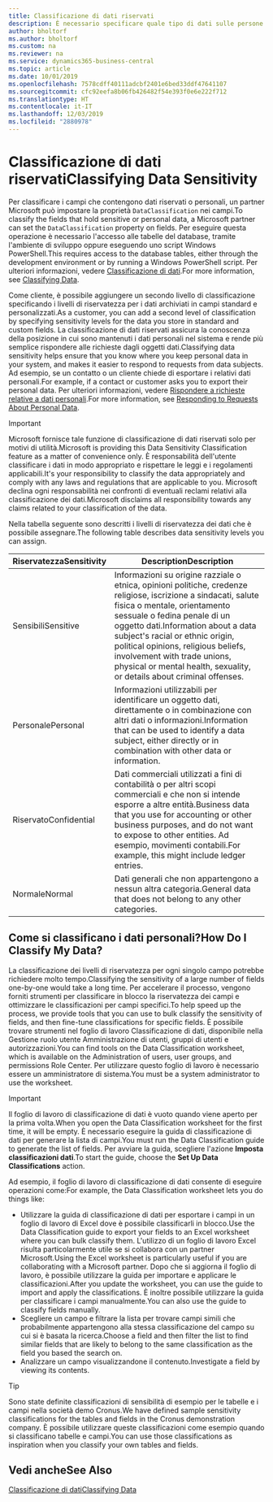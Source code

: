 ```yaml
---
title: Classificazione di dati riservati
description: È necessario specificare quale tipo di dati sulle persone memorizzare in modo da rispondere alle richieste dell'oggetto dati.
author: bholtorf
ms.author: bholtorf
ms.custom: na
ms.reviewer: na
ms.service: dynamics365-business-central
ms.topic: article
ms.date: 10/01/2019
ms.openlocfilehash: 7578cdff40111adcbf2401e6bed33ddf47641107
ms.sourcegitcommit: cfc92eefa8b06fb426482f54e393f0e6e222f712
ms.translationtype: HT
ms.contentlocale: it-IT
ms.lasthandoff: 12/03/2019
ms.locfileid: "2880978"
---
```

# <a name="classifying-data-sensitivity"></a><span data-ttu-id="10811-103">Classificazione di dati riservati</span><span class="sxs-lookup"><span data-stu-id="10811-103">Classifying Data Sensitivity</span></span>
<span data-ttu-id="10811-104">Per classificare i campi che contengono dati riservati o personali, un partner Microsoft può impostare la proprietà ```DataClassification``` nei campi.</span><span class="sxs-lookup"><span data-stu-id="10811-104">To classify the fields that hold sensitive or personal data, a Microsoft partner can set the ```DataClassification``` property on fields.</span></span> <span data-ttu-id="10811-105">Per eseguire questa operazione è necessario l'accesso alle tabelle del database, tramite l'ambiente di sviluppo oppure eseguendo uno script Windows PowerShell.</span><span class="sxs-lookup"><span data-stu-id="10811-105">This requires access to the database tables, either through the development environment or by running a Windows PowerShell script.</span></span> <span data-ttu-id="10811-106">Per ulteriori informazioni, vedere [Classificazione di dati](/dynamics365/business-central/dev-itpro/developer/devenv-classifying-data).</span><span class="sxs-lookup"><span data-stu-id="10811-106">For more information, see [Classifying Data](/dynamics365/business-central/dev-itpro/developer/devenv-classifying-data).</span></span>  

<span data-ttu-id="10811-107">Come cliente, è possibile aggiungere un secondo livello di classificazione specificando i livelli di riservatezza per i dati archiviati in campi standard e personalizzati.</span><span class="sxs-lookup"><span data-stu-id="10811-107">As a customer, you can add a second level of classification by specifying sensitivity levels for the data you store in standard and custom fields.</span></span> <span data-ttu-id="10811-108">La classificazione di dati riservati assicura la conoscenza della posizione in cui sono mantenuti i dati personali nel sistema e rende più semplice rispondere alle richieste dagli oggetti dati.</span><span class="sxs-lookup"><span data-stu-id="10811-108">Classifying data sensitivity helps ensure that you know where you keep personal data in your system, and makes it easier to respond to requests from data subjects.</span></span> <span data-ttu-id="10811-109">Ad esempio, se un contatto o un cliente chiede di esportare i relativi dati personali.</span><span class="sxs-lookup"><span data-stu-id="10811-109">For example, if a contact or customer asks you to export their personal data.</span></span> <span data-ttu-id="10811-110">Per ulteriori informazioni, vedere [Rispondere a richieste relative a dati personali](admin-responding-to-requests-about-personal-data.md).</span><span class="sxs-lookup"><span data-stu-id="10811-110">For more information, see [Responding to Requests About Personal Data](admin-responding-to-requests-about-personal-data.md).</span></span>

> [!Important]
> <span data-ttu-id="10811-111">Microsoft fornisce tale funzione di classificazione di dati riservati solo per motivi di utilità.</span><span class="sxs-lookup"><span data-stu-id="10811-111">Microsoft is providing this Data Sensitivity Classification feature as a matter of convenience only.</span></span> <span data-ttu-id="10811-112">È responsabilità dell'utente classificare i dati in modo appropriato e rispettare le leggi e i regolamenti applicabili.</span><span class="sxs-lookup"><span data-stu-id="10811-112">It's your responsibility to classify the data appropriately and comply with any laws and regulations that are applicable to you.</span></span> <span data-ttu-id="10811-113">Microsoft declina ogni responsabilità nei confronti di eventuali reclami relativi alla classificazione dei dati.</span><span class="sxs-lookup"><span data-stu-id="10811-113">Microsoft disclaims all responsibility towards any claims related to your classification of the data.</span></span>  

<span data-ttu-id="10811-114">Nella tabella seguente sono descritti i livelli di riservatezza dei dati che è possibile assegnare.</span><span class="sxs-lookup"><span data-stu-id="10811-114">The following table describes data sensitivity levels you can assign.</span></span>

|<span data-ttu-id="10811-115">Riservatezza</span><span class="sxs-lookup"><span data-stu-id="10811-115">Sensitivity</span></span>|<span data-ttu-id="10811-116">Description</span><span class="sxs-lookup"><span data-stu-id="10811-116">Description</span></span>|
|----|----|
|<span data-ttu-id="10811-117">Sensibili</span><span class="sxs-lookup"><span data-stu-id="10811-117">Sensitive</span></span> | <span data-ttu-id="10811-118">Informazioni su origine razziale o etnica, opinioni politiche, credenze religiose, iscrizione a sindacati, salute fisica o mentale, orientamento sessuale o fedina penale di un oggetto dati.</span><span class="sxs-lookup"><span data-stu-id="10811-118">Information about a data subject's racial or ethnic origin, political opinions, religious beliefs, involvement with trade unions, physical or mental health, sexuality, or details about criminal offenses.</span></span> |
|<span data-ttu-id="10811-119">Personale</span><span class="sxs-lookup"><span data-stu-id="10811-119">Personal</span></span> | <span data-ttu-id="10811-120">Informazioni utilizzabili per identificare un oggetto dati, direttamente o in combinazione con altri dati o informazioni.</span><span class="sxs-lookup"><span data-stu-id="10811-120">Information that can be used to identify a data subject, either directly or in combination with other data or information.</span></span>|
|<span data-ttu-id="10811-121">Riservato</span><span class="sxs-lookup"><span data-stu-id="10811-121">Confidential</span></span> | <span data-ttu-id="10811-122">Dati commerciali utilizzati a fini di contabilità o per altri scopi commerciali e che non si intende esporre a altre entità.</span><span class="sxs-lookup"><span data-stu-id="10811-122">Business data that you use for accounting or other business purposes, and do not want to expose to other entities.</span></span> <span data-ttu-id="10811-123">Ad esempio, movimenti contabili.</span><span class="sxs-lookup"><span data-stu-id="10811-123">For example, this might include ledger entries.</span></span>|
|<span data-ttu-id="10811-124">Normale</span><span class="sxs-lookup"><span data-stu-id="10811-124">Normal</span></span> | <span data-ttu-id="10811-125">Dati generali che non appartengono a nessun altra categoria.</span><span class="sxs-lookup"><span data-stu-id="10811-125">General data that does not belong to any other categories.</span></span>|

## <a name="how-do-i-classify-my-data"></a><span data-ttu-id="10811-126">Come si classificano i dati personali?</span><span class="sxs-lookup"><span data-stu-id="10811-126">How Do I Classify My Data?</span></span>
<span data-ttu-id="10811-127">La classificazione dei livelli di riservatezza per ogni singolo campo potrebbe richiedere molto tempo.</span><span class="sxs-lookup"><span data-stu-id="10811-127">Classifying the sensitivity of a large number of fields one-by-one would take a long time.</span></span> <span data-ttu-id="10811-128">Per accelerare il processo, vengono forniti strumenti per classificare in blocco la riservatezza dei campi e ottimizzare le classificazioni per campi specifici.</span><span class="sxs-lookup"><span data-stu-id="10811-128">To help speed up the process, we provide tools that you can use to bulk classify the sensitivity of fields, and then fine-tune classifications for specific fields.</span></span> <span data-ttu-id="10811-129">È possibile trovare strumenti nel foglio di lavoro Classificazione di dati, disponibile nella Gestione ruolo utente Amministrazione di utenti, gruppi di utenti e autorizzazioni.</span><span class="sxs-lookup"><span data-stu-id="10811-129">You can find tools on the Data Classification worksheet, which is available on the Administration of users, user groups, and permissions Role Center.</span></span> <span data-ttu-id="10811-130">Per utilizzare questo foglio di lavoro è necessario essere un amministratore di sistema.</span><span class="sxs-lookup"><span data-stu-id="10811-130">You must be a system administrator to use the worksheet.</span></span>

> [!Important]
> <span data-ttu-id="10811-131">Il foglio di lavoro di classificazione di dati è vuoto quando viene aperto per la prima volta.</span><span class="sxs-lookup"><span data-stu-id="10811-131">When you open the Data Classification worksheet for the first time, it will be empty.</span></span> <span data-ttu-id="10811-132">È necessario eseguire la guida di classificazione di dati per generare la lista di campi.</span><span class="sxs-lookup"><span data-stu-id="10811-132">You must run the Data Classification guide to generate the list of fields.</span></span> <span data-ttu-id="10811-133">Per avviare la guida, scegliere l'azione **Imposta classificazioni dati**.</span><span class="sxs-lookup"><span data-stu-id="10811-133">To start the guide, choose the **Set Up Data Classifications** action.</span></span>

<span data-ttu-id="10811-134">Ad esempio, il foglio di lavoro di classificazione di dati consente di eseguire operazioni come:</span><span class="sxs-lookup"><span data-stu-id="10811-134">For example, the Data Classification worksheet lets you do things like:</span></span>  

* <span data-ttu-id="10811-135">Utilizzare la guida di classificazione di dati per esportare i campi in un foglio di lavoro di Excel dove è possibile classificarli in blocco.</span><span class="sxs-lookup"><span data-stu-id="10811-135">Use the Data Classification guide to export your fields to an Excel worksheet where you can bulk classify them.</span></span> <span data-ttu-id="10811-136">L'utilizzo di un foglio di lavoro Excel risulta particolarmente utile se si collabora con un partner Microsoft.</span><span class="sxs-lookup"><span data-stu-id="10811-136">Using the Excel worksheet is particularly useful if you are collaborating with a Microsoft partner.</span></span> <span data-ttu-id="10811-137">Dopo che si aggiorna il foglio di lavoro, è possibile utilizzare la guida per importare e applicare le classificazioni.</span><span class="sxs-lookup"><span data-stu-id="10811-137">After you update the worksheet, you can use the guide to import and apply the classifications.</span></span> <span data-ttu-id="10811-138">È inoltre possibile utilizzare la guida per classificare i campi manualmente.</span><span class="sxs-lookup"><span data-stu-id="10811-138">You can also use the guide to classify fields manually.</span></span>  
* <span data-ttu-id="10811-139">Scegliere un campo e filtrare la lista per trovare campi simili che probabilmente appartengono alla stessa classificazione del campo su cui si è basata la ricerca.</span><span class="sxs-lookup"><span data-stu-id="10811-139">Choose a field and then filter the list to find similar fields that are likely to belong to the same classification as the field you based the search on.</span></span>  
* <span data-ttu-id="10811-140">Analizzare un campo visualizzandone il contenuto.</span><span class="sxs-lookup"><span data-stu-id="10811-140">Investigate a field by viewing its contents.</span></span>  

> [!Tip]
> <span data-ttu-id="10811-141">Sono state definite classificazioni di sensibilità di esempio per le tabelle e i campi nella società demo Cronus.</span><span class="sxs-lookup"><span data-stu-id="10811-141">We have defined sample sensitivity classifications for the tables and fields in the Cronus demonstration company.</span></span> <span data-ttu-id="10811-142">È possibile utilizzare queste classificazioni come esempio quando si classificano tabelle e campi.</span><span class="sxs-lookup"><span data-stu-id="10811-142">You can use those classifications as inspiration when you classify your own tables and fields.</span></span>

## <a name="see-also"></a><span data-ttu-id="10811-143">Vedi anche</span><span class="sxs-lookup"><span data-stu-id="10811-143">See Also</span></span>

[<span data-ttu-id="10811-144">Classificazione di dati</span><span class="sxs-lookup"><span data-stu-id="10811-144">Classifying Data</span></span>](/dynamics365/business-central/dev-itpro/developer/devenv-classifying-data)  
